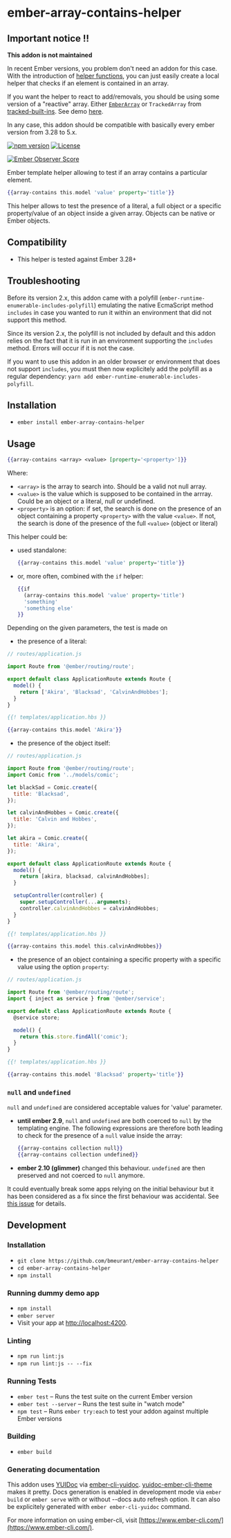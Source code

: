 # ember-array-contains-helper

## Important notice !!

**This addon is not maintained**

In recent Ember versions, you problem don't need an addon for this case.
With the introduction of [helper functions](https://guides.emberjs.com/release/components/helper-functions/), you can just easily create a local helper
that checks if an element is contained in an array.

If you want the helper to react to add/removals, you should be using some version of a "reactive" array. Either [`EmberArray`](https://api.emberjs.com/ember/5.5/classes/EmberArray) or `TrackedArray` from [tracked-built-ins](https://github.com/tracked-tools/tracked-built-ins). See demo [here](https://limber.glimdown.com/edit?c=AYjmCsGcAIBsEsBuBTaAHATsx9kHcAoeAWzQHsMAXaAYTNLIDtlHqAzDe6AcgAFQExYsgwB6AMb1yzVtwDcRBlWgBvaJQwBDcQGtkAE2gBfaBy58BJYWI3ad8RqHmLyytU2OnOxHr2TEAIxFRYjJ9eDZcDGcSV2o1AEFPMx8%2BfyCxTQwtAE9nAmQADzjofWQ2TQBXWGpxWE1IGAAJZFhYMgB1ClhDIsoWfRg6Bhl4gmhoXltdA2gs3OgAXmhmPGgEgAoAbQAGABpoAEYDgCYDgGYAXQBKBXG57M0culZNBxhljfmD%2BH7ia6WAD4HhgAHQOOqVMqQDa-fy3e73ShkUACZAAST%2BS2gGwBi2BKnuE1gyGoDjKhWxlAAFvBIKD5k9wYwKQB5NgbAAsCImEwiOPJRSWi2WAFpDgDCbzeTS6QzHjkGfp9KyAuBkOJKFyebyTK1IKgpdL1LT6YzFVhQihVerNdqicZ7kYFBN7gAeP5oer9QEOt1oQEJBXQCGwKHIGBw4gAfmgbsgGiYoEBKhUsrNCpelDejBg6flC05RiMbtECc4jkBpYDDr9AUqlGRjFUKg8ACI6vBdG2TXLkaiSZj-MXAQAVFFokN-Uv1xtMX0TUue73IX1GAggYAEIA&format=glimdown).

In any case, this addon should be compatible with basically every ember version from 3.28 to 5.x.

[![npm version](https://img.shields.io/npm/v/ember-array-contains-helper.svg)](https://www.npmjs.com/package/ember-array-contains-helper)
[![License](https://img.shields.io/badge/license-MIT-blue.svg)](LICENSE.md)

[![Ember Observer Score](http://emberobserver.com/badges/ember-array-contains-helper.svg)](http://emberobserver.com/addons/ember-array-contains-helper)

Ember template helper allowing to test if an array contains a particular element.

```hbs
{{array-contains this.model 'value' property='title'}}
```

This helper allows to test the presence of a literal, a full object or a specific property/value of
an object inside a given array. Objects can be native or Ember objects.

## Compatibility

- This helper is tested against Ember 3.28+

## Troubleshooting

Before its version 2.x, this addon came with a polyfill (`ember-runtime-enumerable-includes-polyfill`) emulating the native EcmaScript method `includes` in case you wanted to run it within an environment that did not support this method.

Since its version 2.x, the polyfill is not included by default and this addon relies on the fact that it is run in an environment supporting the `includes` method.
Errors will occur if it is not the case.

If you want to use this addon in an older browser or environment that does not support `includes`, you must then now explicitely add the polyfill as a regular dependency: `yarn add ember-runtime-enumerable-includes-polyfill`.

## Installation

- `ember install ember-array-contains-helper`

## Usage

```hbs
{{array-contains <array> <value> [property='<property>']}}
```

Where:

- `<array>` is the array to search into. Should be a valid not null array.
- `<value>` is the value which is supposed to be contained in the arrray. Could be an object or a literal, null or undefined.
- `<property>` is an option: if set, the search is done on the presence of an object containing a
  property `<property>` with the value `<value>`. If not, the search is done of the presence of the full
  `<value>` (object or literal)

This helper could be:

- used standalone:
  ```hbs
  {{array-contains this.model 'value' property='title'}}
  ```
- or, more often, combined with the `if` helper:
  ```hbs
  {{if
    (array-contains this.model 'value' property='title')
    'something'
    'something else'
  }}
  ```

Depending on the given parameters, the test is made on

- the presence of a literal:

```javascript
// routes/application.js

import Route from '@ember/routing/route';

export default class ApplicationRoute extends Route {
  model() {
    return ['Akira', 'Blacksad', 'CalvinAndHobbes'];
  }
}
```

```hbs
{{! templates/application.hbs }}

{{array-contains this.model 'Akira'}}
```

- the presence of the object itself:

```javascript
// routes/application.js

import Route from '@ember/routing/route';
import Comic from '../models/comic';

let blackSad = Comic.create({
  title: 'Blacksad',
});

let calvinAndHobbes = Comic.create({
  title: 'Calvin and Hobbes',
});

let akira = Comic.create({
  title: 'Akira',
});

export default class ApplicationRoute extends Route {
  model() {
    return [akira, blacksad, calvinAndHobbes];
  }

  setupController(controller) {
    super.setupController(...arguments);
    controller.calvinAndHobbes = calvinAndHobbes;
  }
}
```

```hbs
{{! templates/application.hbs }}

{{array-contains this.model this.calvinAndHobbes}}
```

- the presence of an object containing a specific property with a specific value using the option `property`:

```javascript
// routes/application.js

import Route from '@ember/routing/route';
import { inject as service } from '@ember/service';

export default class ApplicationRoute extends Route {
  @service store;

  model() {
    return this.store.findAll('comic');
  }
}
```

```hbs
{{! templates/application.hbs }}

{{array-contains this.model 'Blacksad' property='title'}}
```

### `null` and `undefined`

`null` and `undefined` are considered acceptable values for 'value' parameter.

- **until ember 2.9**, `null` and `undefined` are both coerced to `null` by the templating engine. The following
  expressions are therefore both leading to check for the presence of a `null` value inside the array:

  ```hbs
  {{array-contains collection null}}
  {{array-contains collection undefined}}
  ```

- **ember 2.10 (glimmer)** changed this behaviour. `undefined` are then preserved and not coerced to `null` anymore.

It could eventually break some apps relying on the initial behaviour but it has been considered as a fix since the first behaviour
was accidental. See [this issue](https://github.com/emberjs/ember.js/issues/14016) for details.

## Development

### Installation

- `git clone https://github.com/bmeurant/ember-array-contains-helper`
- `cd ember-array-contains-helper`
- `npm install`

### Running dummy demo app

- `npm install`
- `ember server`
- Visit your app at [http://localhost:4200](http://localhost:4200).

### Linting

- `npm run lint:js`
- `npm run lint:js -- --fix`

### Running Tests

- `ember test` – Runs the test suite on the current Ember version
- `ember test --server` – Runs the test suite in "watch mode"
- `npm test` – Runs `ember try:each` to test your addon against multiple Ember versions

### Building

- `ember build`

### Generating documentation

This addon uses [YUIDoc](http://yui.github.io/yuidoc/) via [ember-cli-yuidoc](https://github.com/cibernox/ember-cli-yuidoc). [yuidoc-ember-cli-theme](https://github.com/Turbo87/yuidoc-ember-cli-theme) makes it pretty.
Docs generation is enabled in development mode via `ember build` or `ember serve` with or without --docs auto refresh option. It can also be explicitely generated with `ember ember-cli-yuidoc`
command.

For more information on using ember-cli, visit [https://www.ember-cli.com/](https://www.ember-cli.com/).
